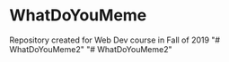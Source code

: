 # WhatDoYouMeme
Repository created for Web Dev course in Fall of 2019
"# WhatDoYouMeme2" 
"# WhatDoYouMeme2" 
